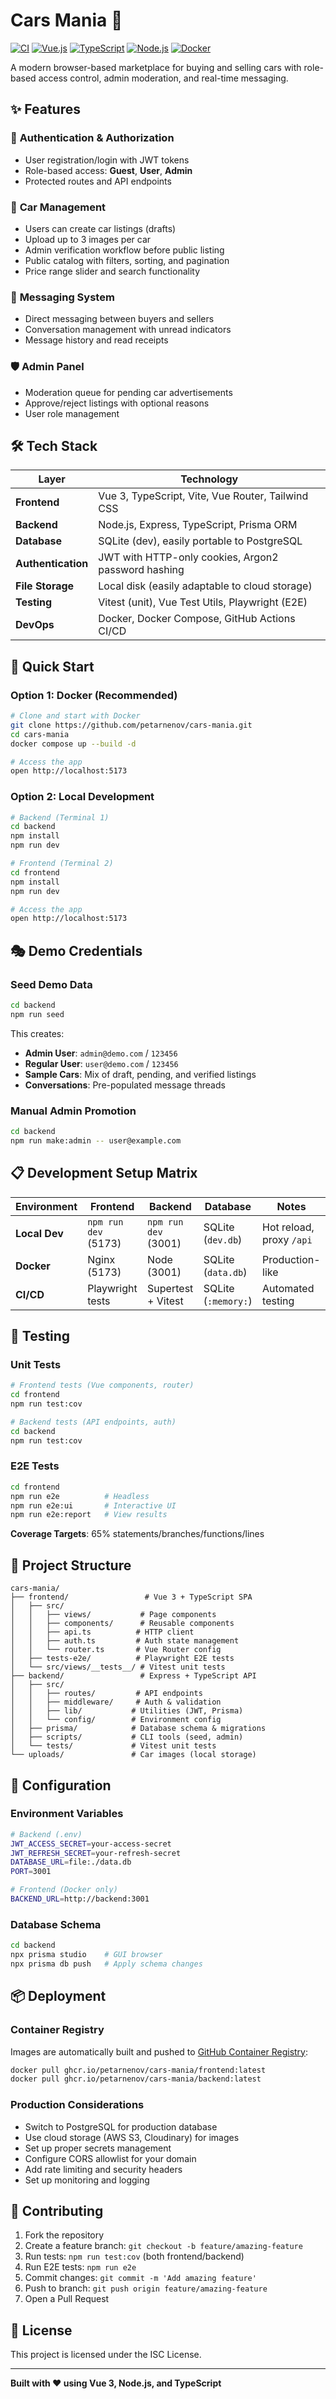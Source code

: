 # Cars Mania 🚗

[![CI](https://github.com/petarnenov/cars-mania/actions/workflows/ci.yml/badge.svg)](https://github.com/petarnenov/cars-mania/actions/workflows/ci.yml)
[![Vue.js](https://img.shields.io/badge/Vue.js-4FC08D?style=flat&logo=vue.js&logoColor=white)](https://vuejs.org/)
[![TypeScript](https://img.shields.io/badge/TypeScript-007ACC?style=flat&logo=typescript&logoColor=white)](https://www.typescriptlang.org/)
[![Node.js](https://img.shields.io/badge/Node.js-339933?style=flat&logo=node.js&logoColor=white)](https://nodejs.org/)
[![Docker](https://img.shields.io/badge/Docker-2496ED?style=flat&logo=docker&logoColor=white)](https://www.docker.com/)

A modern browser-based marketplace for buying and selling cars with role-based access control, admin moderation, and real-time messaging.

## ✨ Features

### 🔐 **Authentication & Authorization**
- User registration/login with JWT tokens
- Role-based access: **Guest**, **User**, **Admin**
- Protected routes and API endpoints

### 🚗 **Car Management** 
- Users can create car listings (drafts)
- Upload up to 3 images per car
- Admin verification workflow before public listing
- Public catalog with filters, sorting, and pagination
- Price range slider and search functionality

### 💬 **Messaging System**
- Direct messaging between buyers and sellers
- Conversation management with unread indicators
- Message history and read receipts

### 🛡️ **Admin Panel**
- Moderation queue for pending car advertisements
- Approve/reject listings with optional reasons
- User role management

## 🛠️ Tech Stack

| Layer | Technology |
|-------|------------|
| **Frontend** | Vue 3, TypeScript, Vite, Vue Router, Tailwind CSS |
| **Backend** | Node.js, Express, TypeScript, Prisma ORM |
| **Database** | SQLite (dev), easily portable to PostgreSQL |
| **Authentication** | JWT with HTTP-only cookies, Argon2 password hashing |
| **File Storage** | Local disk (easily adaptable to cloud storage) |
| **Testing** | Vitest (unit), Vue Test Utils, Playwright (E2E) |
| **DevOps** | Docker, Docker Compose, GitHub Actions CI/CD |

## 🚀 Quick Start

### Option 1: Docker (Recommended)
```bash
# Clone and start with Docker
git clone https://github.com/petarnenov/cars-mania.git
cd cars-mania
docker compose up --build -d

# Access the app
open http://localhost:5173
```

### Option 2: Local Development
```bash
# Backend (Terminal 1)
cd backend
npm install
npm run dev

# Frontend (Terminal 2) 
cd frontend
npm install
npm run dev

# Access the app
open http://localhost:5173
```

## 🎭 Demo Credentials

### Seed Demo Data
```bash
cd backend
npm run seed
```

This creates:
- **Admin User**: `admin@demo.com` / `123456`
- **Regular User**: `user@demo.com` / `123456`  
- **Sample Cars**: Mix of draft, pending, and verified listings
- **Conversations**: Pre-populated message threads

### Manual Admin Promotion
```bash
cd backend
npm run make:admin -- user@example.com
```

## 📋 Development Setup Matrix

| Environment | Frontend | Backend | Database | Notes |
|-------------|----------|---------|----------|-------|
| **Local Dev** | `npm run dev` (5173) | `npm run dev` (3001) | SQLite (`dev.db`) | Hot reload, proxy `/api` |
| **Docker** | Nginx (5173) | Node (3001) | SQLite (`data.db`) | Production-like |
| **CI/CD** | Playwright tests | Supertest + Vitest | SQLite (`:memory:`) | Automated testing |

## 🧪 Testing

### Unit Tests
```bash
# Frontend tests (Vue components, router)
cd frontend
npm run test:cov

# Backend tests (API endpoints, auth)
cd backend  
npm run test:cov
```

### E2E Tests
```bash
cd frontend
npm run e2e          # Headless
npm run e2e:ui       # Interactive UI
npm run e2e:report   # View results
```

**Coverage Targets**: 65% statements/branches/functions/lines

## 📁 Project Structure

```
cars-mania/
├── frontend/                 # Vue 3 + TypeScript SPA
│   ├── src/
│   │   ├── views/           # Page components  
│   │   ├── components/      # Reusable components
│   │   ├── api.ts          # HTTP client
│   │   ├── auth.ts         # Auth state management
│   │   └── router.ts       # Vue Router config
│   ├── tests-e2e/          # Playwright E2E tests
│   └── src/views/__tests__/ # Vitest unit tests
├── backend/                 # Express + TypeScript API
│   ├── src/
│   │   ├── routes/         # API endpoints
│   │   ├── middleware/     # Auth & validation
│   │   ├── lib/           # Utilities (JWT, Prisma)
│   │   └── config/        # Environment config
│   ├── prisma/            # Database schema & migrations
│   ├── scripts/           # CLI tools (seed, admin)
│   └── tests/             # Vitest unit tests
└── uploads/               # Car images (local storage)
```

## 🔧 Configuration

### Environment Variables
```bash
# Backend (.env)
JWT_ACCESS_SECRET=your-access-secret
JWT_REFRESH_SECRET=your-refresh-secret
DATABASE_URL=file:./data.db
PORT=3001

# Frontend (Docker only)
BACKEND_URL=http://backend:3001
```

### Database Schema
```bash
cd backend
npx prisma studio    # GUI browser
npx prisma db push   # Apply schema changes
```

## 📦 Deployment

### Container Registry
Images are automatically built and pushed to [GitHub Container Registry](https://github.com/petarnenov/cars-mania/pkgs/container/cars-mania%2Fbackend):

```bash
docker pull ghcr.io/petarnenov/cars-mania/frontend:latest
docker pull ghcr.io/petarnenov/cars-mania/backend:latest
```

### Production Considerations
- Switch to PostgreSQL for production database
- Use cloud storage (AWS S3, Cloudinary) for images  
- Set up proper secrets management
- Configure CORS allowlist for your domain
- Add rate limiting and security headers
- Set up monitoring and logging

## 🤝 Contributing

1. Fork the repository
2. Create a feature branch: `git checkout -b feature/amazing-feature`
3. Run tests: `npm run test:cov` (both frontend/backend)
4. Run E2E tests: `npm run e2e`
5. Commit changes: `git commit -m 'Add amazing feature'`
6. Push to branch: `git push origin feature/amazing-feature`
7. Open a Pull Request

## 📄 License

This project is licensed under the ISC License.

---

**Built with ❤️ using Vue 3, Node.js, and TypeScript**